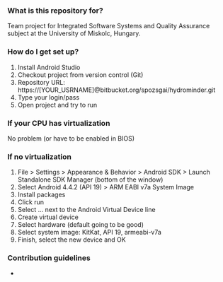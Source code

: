 ### What is this repository for? ###

Team project for Integrated Software Systems and Quality Assurance subject at the University of Miskolc, Hungary.

### How do I get set up? ###

1. Install Android Studio
2. Checkout project from version control (Git)
3. Repository URL: https://[YOUR_USRNAME]@bitbucket.org/spozsgai/hydrominder.git
4. Type your login/pass
5. Open project and try to run

### If your CPU has virtualization ###

No problem (or have to be enabled in BIOS)

### If no virtualization ###

1. File > Settings > Appearance & Behavior > Android SDK > Launch Standalone SDK Manager (bottom of the window)
2. Select Android 4.4.2 (API 19) > ARM EABI v7a System Image
3. Install packages
4. Click run
5. Select ... next to the Android Virtual Device line
6. Create virtual device
7. Select hardware (default going to be good)
8. Select system image: KitKat, API 19, armeabi-v7a
9. Finish, select the new device and OK

### Contribution guidelines ###
-
